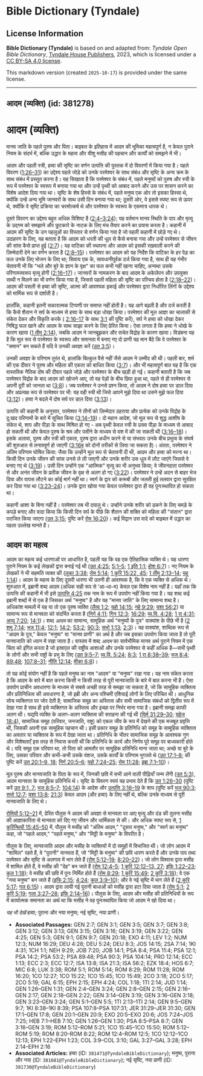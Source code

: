 # Bible Dictionary (Tyndale)

## License Information

**Bible Dictionary (Tyndale)** is based on and adapted from: _Tyndale Open Bible Dictionary_, [Tyndale House Publishers](https://tyndaleopenresources.com/), 2023, which is licensed under a [CC BY-SA 4.0 license](https://creativecommons.org/licenses/by-sa/4.0/legalcode.en).

This markdown version (created `2025-10-17`) is provided under the same license.



--------------------------------

## आदम (व्यक्ति) (id: 381278)

आदम (व्यक्ति)
=============

मानव जाति के पहले पुरुष और पिता। बाइबल के इतिहास में आदम की भूमिका महत्वपूर्ण है, न केवल पुराने नियम के संदर्भ में, बल्कि उद्धार के महत्व और यीशु मसीह की पहचान और कार्यों को समझने में भी।

आदम और पहली स्त्री, हव्वा की सृष्टि का वर्णन उत्पत्ति की पुस्तक में दो विवरणों में किया गया है। पहले विवरण ([1:26–31](https://ref.ly/Gen1:26-Gen1:31)) का उद्देश्य पहले जोड़े को उनके परमेश्वर के साथ संबंध और सृष्टि के अन्य क्रम के साथ संबंध में प्रस्तुत करना है। यह सिखाता है कि परमेश्वर के संबंध में, पहले मनुष्यों को पुरुष और स्त्री के रूप में परमेश्वर के स्वरूप में बनाया गया था और उन्हें पृथ्वी को आबाद करने और उस पर शासन करने का विशेष आदेश दिया गया था। सृष्टि के शेष हिस्से के संबंध में, पहले मनुष्य एक ओर तो इसका हिस्सा थे, क्योंकि उन्हें अन्य भूमि जानवरों के साथ उसी दिन बनाया गया था; दूसरी ओर, वे इससे स्पष्ट रूप से ऊपर थे, क्योंकि वे सृष्टि प्रक्रिया का चरमोत्कर्ष थे और परमेश्वर के स्वरूप के एकमात्र धारक थे।

दूसरे विवरण का उद्देश्य बहुत अधिक विशिष्ट है ([2:4–3:24](https://ref.ly/Gen2:4-Gen3:24)); यह वर्तमान मानव स्थिति के पाप और मृत्यु के उद्गम को समझाने और छुटकारे के नाटक के लिए मंच तैयार करने का प्रयास करता है। कहानी में आदम की सृष्टि के उन पहलुओं का विस्तार से वर्णन किया गया है जो पहली कहानी में छोड़े गए थे। उदाहरण के लिए, यह बताता है कि आदम को धरती की धूल से कैसे बनाया गया और उन्हें परमेश्वर से जीवन की सांस कैसे प्राप्त हुई ([2:7](https://ref.ly/Gen2:7))। यह वाटिका की स्थापना और आदम को इसकी रखवाली करने की ज़िम्मेदारी देने का वर्णन करता है ([2:8–15](https://ref.ly/Gen2:8-Gen2:15))। परमेश्वर का आदम को यह निर्देश कि वाटिका के हर पेड़ का फल उनके लिए भोजन के लिए था; सिवाय एक के, सावधानीपूर्वक दर्ज किया गया है, साथ ही यह गंभीर चेतावनी भी कि "भले और बुरे के ज्ञान के वृक्ष" का फल कभी नहीं खाना चाहिए, अन्यथा उसके परिणामस्वरूप मृत्यु होगी ([2:16–17](https://ref.ly/Gen2:16-Gen2:17))। जानवरों के नामकरण के बाद आदम के अकेलेपन और उपयुक्त साथी न मिलने का भी वर्णन किया गया है, जिससे पहली महिला की सृष्टि का परिचय होता है ([2:18–22](https://ref.ly/Gen2:18-Gen2:22))। आदम की पसली से हव्वा की सृष्टि, आत्मा की आवश्यक इकाई और परमेश्वर द्वारा निर्धारित लिंगों के उद्देश्य को मार्मिक रूप से दर्शाती है।

हालाँकि, कहानी इतनी सकारात्मक टिप्पणी पर समाप्त नहीं होती है। यह आगे बढ़ती है और दर्ज करती है कि कैसे शैतान ने सर्प के माध्यम से हव्वा के साथ बड़ा धोखा किया। परमेश्वर की मूल आज्ञा का चालाकी से संकेत देकर और विकृति करके ( [2:16–17](https://ref.ly/Gen2:16-Gen2:17) के साथ [3:1](https://ref.ly/Gen3:1) की पुष्टि करें), सर्प ने हव्वा को धोखा देकर निषिद्ध फल खाने और आदम के साथ साझा करने के लिए प्रेरित किया। ऐसा लगता है कि हव्वा ने धोखे के कारण खाया ([1 तीमु 2:14](https://ref.ly/1Tim2:14)), जबकि आदम ने जानबूझकर और सचेत विद्रोह के कारण खाया। विडंबना यह है कि मूल रूप से परमेश्वर के स्वरूप और समानता में बनाए गए दो प्राणी यह मान बैठे कि वे परमेश्वर के "समान" बन सकते हैं यदि वे उनकी अवज्ञा करें ([उत 3:5](https://ref.ly/Gen3:5))।

उनकी अवज्ञा के परिणाम तुरंत थे, हालांकि बिल्कुल वैसे नहीं जैसे आदम ने उम्मीद की थी। पहली बार, शर्म की एक दीवार ने पुरुष और महिला की एकता को बाधित किया ([3:7](https://ref.ly/Gen3:7))। और भी महत्वपूर्ण बात यह है कि एक वास्तविक नैतिक दोष की दीवार पहले जोड़े और परमेश्वर के बीच खड़ी हो गई। कहानी बताती है कि जब परमेश्वर विद्रोह के बाद आदम को खोजने आए, तो वह पेड़ों के बीच छिपा हुआ था, पहले से ही परमेश्वर से अपनी दूरी को जानता था ([3:8](https://ref.ly/Gen3:8))। जब परमेश्वर ने उनसे प्रश्न किया, तो आदम ने दोष हव्वा पर डाल दिया और अप्रत्यक्ष रूप से परमेश्वर पर भी: यह वही स्त्री थी जिसे आपने मुझे दिया था उसने मुझे फल दिया ([3:12](https://ref.ly/Gen3:12))। हव्वा ने बदले में दोष सर्प पर डाल दिया ([3:13](https://ref.ly/Gen3:13))।

उत्पत्ति की कहानी के अनुसार, परमेश्वर ने तीनों को ज़िम्मेदार ठहराया और प्रत्येक को उनके विद्रोह के दु:खद परिणामों के बारे में सूचित किया ([3:14–19](https://ref.ly/Gen3:14-Gen3:19))। दो महान आदेश, जो मूल रूप से शुद्ध आशीष के संकेत थे, शाप और पीड़ा के साथ मिश्रित हो गए \- अब पृथ्वी केवल स्त्री के प्रसव पीड़ा के माध्यम से आबाद हो सकती थी और केवल पुरुष के श्रम और पसीने के माध्यम से वश में की जा सकती थी ([3:16–18](https://ref.ly/Gen3:16-Gen3:18))। इसके अलावा, पुरुष और स्त्री की एकता, पुरुष द्वारा अधीन करने से या संभवतः उनके बीच प्रभुत्व के संघर्ष की शुरुआत से तनावपूर्ण हो जाएगी ([3:16ब](https://ref.ly/Gen3:16) को दोनों तरीकों से लिया जा सकता है)। अंततः, परमेश्वर ने अंतिम परिणाम घोषित किया: जैसा कि उन्होंने मूल रूप से चेतावनी दी थी, आदम और हव्वा को मरना था। किसी दिन उनके जीवन की सांस उनसे ले ली जाएगी और उनके शरीर उस धूल में लौट जाएंगे जिससे वे बनाए गए थे ([3:19](https://ref.ly/Gen3:19))। उसी दिन उन्होंने एक "आत्मिक" मृत्यु का भी अनुभव किया; वे जीवनदाता परमेश्वर से और अनंत जीवन के प्रतीक जीवन के वृक्ष से अलग हो गए ([3:22](https://ref.ly/Gen3:22))। परमेश्वर ने उन्हें अदन से बाहर भेज दिया और वापस लौटने का कोई मार्ग नहीं था। स्वर्ग के द्वार को करूबों और जलती हुई तलवार द्वारा सुरक्षित कर दिया गया था ([3:23–24](https://ref.ly/Gen3:23-Gen3:24))। उनके द्वारा खोया गया केवल परमेश्वर द्वारा ही वह पुनःस्थापित हो सकता था।

कहानी आशा के बिना नहीं है। परमेश्वर तब भी दयालु थे। उन्होंने उनके शरीर को ढकने के लिए चमड़े के कपड़े बनाए और वादा किया कि किसी दिन सर्प के पीछे कि शैतान की शक्ति को महिला की "संतान" द्वारा पराजित किया जाएगा ([उत 3:15](https://ref.ly/Gen3:15); पुष्टि करें [रोम 16:20](https://ref.ly/Rom16:20))। कई विद्वान उस वादे को बाइबल में उद्धार का पहला उल्लेख मानते हैं।

आदम का महत्व
------------

आदम का महत्व कई धारणाओं पर आधारित है, पहली यह कि वह एक ऐतिहासिक व्यक्ति थे। यह धारणा पुराने नियम के कई लेखकों द्वारा बनाई गई थी ([उत 4:25](https://ref.ly/Gen4:25); [5:1–5](https://ref.ly/Gen5:1-Gen5:5); [1 इति 1:1](https://ref.ly/1Chr1:1); [होश 6:7](https://ref.ly/Hos6:7))। नए नियम के लेखकों ने भी सहमति व्यक्त की ([लूका 3:38](https://ref.ly/Luke3:38); [रोम 5:14](https://ref.ly/Rom5:14); [1 कुरि 15:22, 45](https://ref.ly/1Cor15:22,1Cor15:45); [1 तीमु 2:13–14](https://ref.ly/1Tim2:13-1Tim2:14); [यहू 1:14](https://ref.ly/Jude1:14))। आदम के महत्व के लिए दूसरी धारणा भी उतनी ही आवश्यक है, कि वे एक व्यक्ति से अधिक थे। शुरुआत में, इब्रानी शब्द आदम (अधिक सही रूप से ’आ–धा–म) केवल एक विशेष नाम नहीं है। यहाँ तक कि उत्पत्ति की कहानी में भी इसे [उत्पत्ति 4:25](https://ref.ly/Gen4:25) तक नाम के रूप में उपयोग नहीं किया गया है। यह शब्द कई इब्रानी शब्दों में से एक है जिसका अर्थ "मनुष्य" है और यह "मानव जाति" के लिए सामान्य शब्द है। अधिकांश मामलों में यह या तो एक पुरुष व्यक्ति ([लैव्य 1:2](https://ref.ly/Lev1:2); [यहो 14:15](https://ref.ly/Josh14:15); [नहे 9:29](https://ref.ly/Neh9:29); [यशा 56:2](https://ref.ly/Isa56:2)) या सामान्य रूप से मानवता को संदर्भित करता है ([निर्ग 4:11](https://ref.ly/Exod4:11); [गिन 12:3](https://ref.ly/Num12:3); [16:29](https://ref.ly/Num16:29); [व्य.वि. 4:28](https://ref.ly/Deut4:28); [1 रा 4:31](https://ref.ly/1Kgs4:31); [अय्यू 7:20](https://ref.ly/Job7:20); [14:1](https://ref.ly/Job14:1))। शब्द *आदम* का सामान्य, सामूहिक अर्थ "मनुष्यों के पुत्र" वाक्यांश के पीछे भी है ([2 शमू 7:14](https://ref.ly/2Sam7:14); [भज 11:4](https://ref.ly/Ps11:4); [12:1](https://ref.ly/Ps12:1); [14:2](https://ref.ly/Ps14:2); [53:2](https://ref.ly/Ps53:2); [90:3](https://ref.ly/Ps90:3); [सभो 1:13](https://ref.ly/Eccl1:13); [2:3](https://ref.ly/Eccl2:3))। यह वाक्यांश, शाब्दिक रूप से "आदम के पुत्र," केवल "मनुष्य" या "मानव प्राणी" का अर्थ है और जब इसका उपयोग किया जाता है तो पूरी मानवजाति को ध्यान में रखा जाता है। वास्तव में शब्द *आदम* का सार्वभौमिक मानव अर्थ पुराने नियम में एक चिंता को इंगित करता है जो इस्राएल की राष्ट्रीय आशाओं और उनके परमेश्वर से कहीं अधिक है—सभी पृथ्वी के लोगों और सभी राष्ट्रों के प्रभु के लिए ([उत 9:5–7](https://ref.ly/Gen9:5-Gen9:7); [व्य.वि. 5:24](https://ref.ly/Deut5:24); [8:3](https://ref.ly/Deut8:3); [1 रा 8:38–39](https://ref.ly/1Kgs8:38-1Kgs8:39); [भज 8:4](https://ref.ly/Ps8:4); [89:48](https://ref.ly/Ps89:48); [107:8–31](https://ref.ly/Ps107:8-Ps107:31); [नीति 12:14](https://ref.ly/Prov12:14); [मीका 6:8](https://ref.ly/Mic6:8))।

तो यह कोई संयोग नहीं है कि पहले मनुष्य का नाम "आदम" या "मनुष्य" रखा गया। यह नाम संकेत करता है कि आदम के बारे में बात करना किसी न किसी तरह से पूरी मानवजाति के बारे में बात करना भी है। ऐसा उपयोग प्राचीन अवधारणा के माध्यम से सबसे अच्छी तरह से समझा जा सकता है, जो कि सामूहिक व्यक्तित्व और प्रतिनिधित्व की अवधारणा है, जो इब्री और अन्य पश्चिमी एशियाई लोगों के लिए परिचित थी। आधुनिक सोच व्यक्तिगत पर जोर देती है; सामाजिक समूह का अस्तित्व और सभी सामाजिक संबंधों को द्वितीय रूप में देखा गया है साथ ही इसे व्यक्तिगत के अस्तित्व और इच्छा पर निर्भर माना गया है। इब्रानी समझ काफी अलग थी। यद्यपि व्यक्ति के अलग\-अलग व्यक्तित्व की सराहना की गई थी ([यिर्म 31:29–30](https://ref.ly/Jer31:29-Jer31:30); [यहेज 18:4](https://ref.ly/Ezek18:4)), सामाजिक समूह (परिवार, जनजाति, राष्ट्र) को एकल जीव के रूप में देखने की एक मजबूत प्रवृत्ति थी, जिसकी अपनी एक सामूहिक पहचान थी। इसी प्रकार समूह के प्रतिनिधि को समूह के सामूहिक व्यक्तित्व का अवतार या व्यक्तित्व के रूप में देखा जाता था। प्रतिनिधि के भीतर सामाजिक समूह के आवश्यक गुण और विशेषताएँ इस तरह से निवास करती थीं कि प्रतिनिधि के कार्य और निर्णय पूरे समूह पर बाध्यकारी होते थे। यदि समूह एक परिवार था, तो पिता को आमतौर पर सामूहिक प्रतिनिधि माना जाता था; अच्छे या बुरे के लिए, उसका परिवार और कभी\-कभी उसके वंशज, उसके कार्यों के परिणाम भुगतते थे ([उत 17:1–8](https://ref.ly/Gen17:1-Gen17:8); की पुष्टि करें [उत 20:1–9, 18](https://ref.ly/Gen20:1-Gen20:9,Gen20:18); [निर्ग 20:5–6](https://ref.ly/Exod20:5-Exod20:6); [यहो 7:24–25](https://ref.ly/Josh7:24-Josh7:25); [रोम 11:28](https://ref.ly/Rom11:28); [इब्रा 7:1–10](https://ref.ly/Heb7:1-Heb7:10))।

मूल पुरुष और मानवजाति के पिता के रूप में, जिनकी छवि में सभी आने वाली पीढ़ियाँ जन्म लेंगी ([उत 5:3](https://ref.ly/Gen5:3)), आदम मानवता के सामूहिक प्रतिनिधि थे। सृष्टि के विवरण स्वयं यह प्रभाव देते हैं कि [उत 1:26–30](https://ref.ly/INVALID) (पुष्टि करें [उत 9:1, 7](https://ref.ly/INVALID,Gen0:7); [भज 8:5–7](https://ref.ly/INVALID); [104:14](https://ref.ly/Ps0:104)) के आदेश और [उत्पत्ति 3:16–19](https://ref.ly/INVALID) के शाप (पुष्टि करें [भज 90:3](https://ref.ly/INVALID); [सभो 12:7](https://ref.ly/INVALID); [यशा 13:8](https://ref.ly/INVALID); [21:3](https://ref.ly/INVALID)) केवल आदम (और हव्वा) के लिए नहीं थे, बल्कि उनके माध्यम से पूरी मानवजाति के लिए थे।

[रोमियों 5:12–21](https://ref.ly/Rom5:12-Rom5:21) में, प्रेरित पौलुस ने आदम की अवज्ञा से मानवता पर आए मृत्यु और दंड की तुलना मसीह की आज्ञाकारिता से मानवता को दिए गए जीवन और धार्मिकता से की। और अधिक स्पष्ट रूप से, [1 कुरिन्थियों 15:45–50](https://ref.ly/1Cor15:45-1Cor15:50) में, पौलुस ने मसीह को "अंतिम आदम," "दूसरा मनुष्य," और "स्वर्ग का मनुष्य" कहा, जो "पहले आदम," "पहले मनुष्य," और "मिट्टी के मनुष्य" के विपरीत है।

पौलुस के लिए, मानवजाति आदम और मसीह के व्यक्तियों में दो समूहों में विभाजित थी। जो लोग आदम में "शामिल" रहते हैं, वे "पुरानी" मानवता हैं, जो "मिट्टी के मनुष्य" की छवि धारण करते हैं और उनके पाप तथा परमेश्वर और सृष्टि से अलगाव में भाग लेते हैं ([रोम 5:12–19](https://ref.ly/Rom5:12-Rom5:19); [8:20–22](https://ref.ly/Rom8:20-Rom8:22))। जो लोग विश्वास द्वारा मसीह में शामिल होते हैं, वे मसीह की "देह" बन जाते हैं ([रोम 12:4–5](https://ref.ly/Rom12:4-Rom12:5); [1 कुरि 12:12–13, 27](https://ref.ly/1Cor12:12-1Cor12:13,1Cor12:27); [इफि 1:22–23](https://ref.ly/Eph1:22-Eph1:23); [कुल 1:18](https://ref.ly/Col1:18)); वे मसीह की छवि में पुनः निर्मित होते हैं ([रोम 8:29](https://ref.ly/Rom8:29); [1 कुरिं 15:49](https://ref.ly/1Cor15:49); [2 कुरिं 3:18](https://ref.ly/2Cor3:18)); वे एक "नया मनुष्य" बन जाते हैं ([इफि 2:15](https://ref.ly/Eph2:15); [4:24](https://ref.ly/Eph4:24); [कुल 3:9–10](https://ref.ly/Col3:9-Col3:10)); और वे नई सृष्टि में भाग लेते हैं ([2 कुरि 5:17](https://ref.ly/2Cor5:17); [गल 6:15](https://ref.ly/Gal6:15))। आदम द्वारा लायी गई पुरानी बाधाओं को मसीह द्वारा हटा दिया जाता है ([रोम 5:1](https://ref.ly/Rom5:1); [2 कुरि 5:19](https://ref.ly/2Cor5:19); [गला 3:27–28](https://ref.ly/Gal3:27-Gal3:28); [इफि 2:14–16](https://ref.ly/Eph2:14-Eph2:16))। पौलुस के लिए, आदम और मसीह की प्रतिनिधियों के रूप में कार्यात्मक समानता का अर्थ था कि मसीह ने वह पुनःस्थापित किया जो आदम ने खो दिया था।

*यह भी देखें* हव्वा; पुराना और नया मनुष्य; नई सृष्टि, नया प्राणी।

* **Associated Passages:** GEN 2:7; GEN 3:1; GEN 3:5; GEN 3:7; GEN 3:8; GEN 3:12; GEN 3:13; GEN 3:15; GEN 3:16; GEN 3:19; GEN 3:22; GEN 4:25; GEN 5:3; GEN 9:1; GEN 9:7; GEN 20:18; EXO 4:11; LEV 1:2; NUM 12:3; NUM 16:29; DEU 4:28; DEU 5:24; DEU 8:3; JOS 14:15; 2SA 7:14; 1KI 4:31; 1CH 1:1; NEH 9:29; JOB 7:20; JOB 14:1; PSA 8:4; PSA 11:4; PSA 12:1; PSA 14:2; PSA 53:2; PSA 89:48; PSA 90:3; PSA 104:14; PRO 12:14; ECC 1:13; ECC 2:3; ECC 12:7; ISA 13:8; ISA 21:3; ISA 56:2; EZK 18:4; HOS 6:7; MIC 6:8; LUK 3:38; ROM 5:1; ROM 5:14; ROM 8:29; ROM 11:28; ROM 16:20; 1CO 12:27; 1CO 15:22; 1CO 15:45; 1CO 15:49; 2CO 3:18; 2CO 5:17; 2CO 5:19; GAL 6:15; EPH 2:15; EPH 4:24; COL 1:18; 1TI 2:14; JUD 1:14; GEN 1:26–GEN 1:31; GEN 2:4–GEN 3:24; GEN 2:8–GEN 2:15; GEN 2:16–GEN 2:17; GEN 2:18–GEN 2:22; GEN 3:14–GEN 3:19; GEN 3:16–GEN 3:18; GEN 3:23–GEN 3:24; GEN 5:1–GEN 5:5; 1TI 2:13–1TI 2:14; GEN 9:5–GEN 9:7; 1KI 8:38–1KI 8:39; PSA 107:8–PSA 107:31; JER 31:29–JER 31:30; GEN 17:1–GEN 17:8; GEN 20:1–GEN 20:9; EXO 20:5–EXO 20:6; JOS 7:24–JOS 7:25; HEB 7:1–HEB 7:10; GEN 1:26–GEN 1:30; PSA 8:5–PSA 8:7; GEN 3:16–GEN 3:19; ROM 5:12–ROM 5:21; 1CO 15:45–1CO 15:50; ROM 5:12–ROM 5:19; ROM 8:20–ROM 8:22; ROM 12:4–ROM 12:5; 1CO 12:12–1CO 12:13; EPH 1:22–EPH 1:23; COL 3:9–COL 3:10; GAL 3:27–GAL 3:28; EPH 2:14–EPH 2:16
* **Associated Articles:** हव्वा (ID: `381471@TyndaleBibleDictionary`); मनुष्य, पुराना और नया (ID: `381681@TyndaleBibleDictionary`); नई सृष्टि, नया प्राणी (ID: `381730@TyndaleBibleDictionary`)

